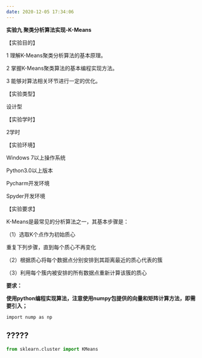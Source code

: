 ```yaml
---
date: 2020-12-05 17:34:06
---
```

**实验九 聚类分析算法实现-K-Means**

【实验目的】

1 理解K-Means聚类分析算法的基本原理。

2 掌握K-Means聚类算法的基本编程实现方法。

3 能够对算法相关环节进行一定的优化。

【实验类型】

设计型

【实验学时】

2学时

【实验环境】

Windows 7以上操作系统

Python3.0以上版本

Pycharm开发环境

Spyder开发环境

【实验要求】

K-Means是最常见的分析算法之一，其基本步骤是：

（1）选取K个点作为初始质心

重复下列步骤，直到每个质心不再变化

（2）根据质心将每个数据点分别安排到其距离最近的质心代表的簇

（3）利用每个簇内被安排的所有数据点重新计算该簇的质心

**要求：**

**使用python编程实现算法，注意使用numpy包提供的向量和矩阵计算方法，即需要引入；**

`import nump as np`

## ?????
```python
from sklearn.cluster import KMeans 
```